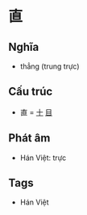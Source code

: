 # 直

## Nghĩa

* thẳng (trung trực)

## Cấu trúc
* 直 = [十](十.md) [目](目.md)

## Phát âm

* Hán Việt: trực

## Tags
* Hán Việt

<script>window.HANZI_FIELD='直';</script>
